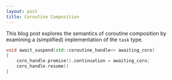 ```yaml
---
layout: post
title: Coroutine Composition
---
```


This blog post explores the semantics of coroutine composition by examining a (simplified) implementation of the `task` type.

```c++
void await_suspend(std::coroutine_handle<> awaiting_coro)
{
    coro_handle.promise().continuation = awaiting_coro;
    coro_handle.resume()
}
```
